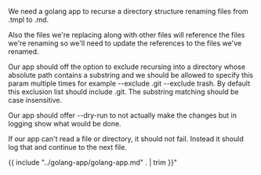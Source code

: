 We need a golang app to recurse a directory structure renaming files from .tmpl to .md.

Also the files we're replacing along with other files will reference the files we're renaming so we'll need to update the references to the files we've renamed.

Our app should off the option to exclude recursing into a directory whose absolute path contains a substring and we should be allowed to specify this param multiple times for example --exclude .git --exclude trash. By default this exclusion list should include .git. The substring matching should be case insensitive.

Our app should offer --dry-run to not actually make the changes but in logging show what would be done.

If our app can't read a file or directory, it should not fail. Instead it should log that and continue to the next file.

{{ include "../golang-app/golang-app.md" . | trim }}"
